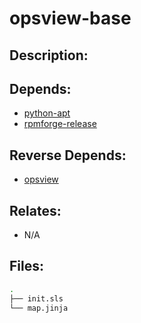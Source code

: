 # opsview-base

## Description:



## Depends:

  -  [python-apt](/salt/python-apt)
  -  [rpmforge-release](/salt/rpmforge-release)

## Reverse Depends:

  -  [opsview](/salt/opsview)

## Relates:

  -  N/A

## Files:

```bash
.
├── init.sls
└── map.jinja
```
